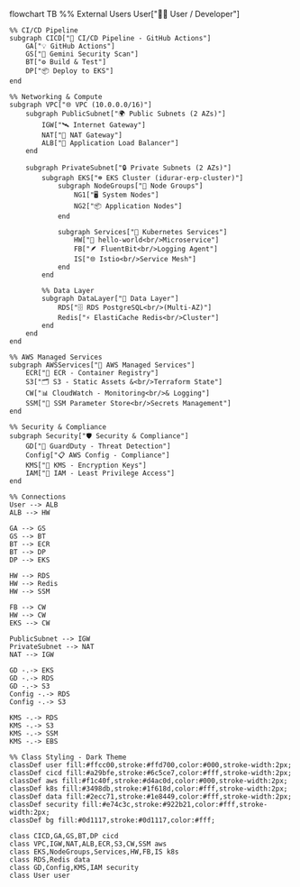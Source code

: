 flowchart TB
    %% External Users
    User["👩‍💻 User / Developer"]

    %% CI/CD Pipeline
    subgraph CICD["🚀 CI/CD Pipeline - GitHub Actions"]
        GA["💡 GitHub Actions"]
        GS["🧩 Gemini Security Scan"]
        BT["⚙️ Build & Test"]
        DP["📦 Deploy to EKS"]
    end

    %% Networking & Compute
    subgraph VPC["🌐 VPC (10.0.0.0/16)"]
        subgraph PublicSubnet["🌍 Public Subnets (2 AZs)"]
            IGW["🛰 Internet Gateway"]
            NAT["🌉 NAT Gateway"]
            ALB["🧭 Application Load Balancer"]
        end

        subgraph PrivateSubnet["🔒 Private Subnets (2 AZs)"]
            subgraph EKS["☸️ EKS Cluster (idurar-erp-cluster)"]
                subgraph NodeGroups["🧱 Node Groups"]
                    NG1["🖥 System Nodes"]
                    NG2["📦 Application Nodes"]
                end

                subgraph Services["🧩 Kubernetes Services"]
                    HW["🌈 hello-world<br/>Microservice"]
                    FB["🪶 FluentBit<br/>Logging Agent"]
                    IS["🌐 Istio<br/>Service Mesh"]
                end
            end

            %% Data Layer
            subgraph DataLayer["💾 Data Layer"]
                RDS["🗄 RDS PostgreSQL<br/>(Multi-AZ)"]
                Redis["⚡ ElastiCache Redis<br/>Cluster"]
            end
        end
    end

    %% AWS Managed Services
    subgraph AWSServices["🧰 AWS Managed Services"]
        ECR["🐳 ECR - Container Registry"]
        S3["🗂 S3 - Static Assets &<br/>Terraform State"]
        CW["📊 CloudWatch - Monitoring<br/>& Logging"]
        SSM["🔐 SSM Parameter Store<br/>Secrets Management"]
    end

    %% Security & Compliance
    subgraph Security["🛡 Security & Compliance"]
        GD["🧠 GuardDuty - Threat Detection"]
        Config["📋 AWS Config - Compliance"]
        KMS["🔑 KMS - Encryption Keys"]
        IAM["👥 IAM - Least Privilege Access"]
    end

    %% Connections
    User --> ALB
    ALB --> HW

    GA --> GS
    GS --> BT
    BT --> ECR
    BT --> DP
    DP --> EKS

    HW --> RDS
    HW --> Redis
    HW --> SSM

    FB --> CW
    HW --> CW
    EKS --> CW

    PublicSubnet --> IGW
    PrivateSubnet --> NAT
    NAT --> IGW

    GD -.-> EKS
    GD -.-> RDS
    GD -.-> S3
    Config -.-> RDS
    Config -.-> S3

    KMS -.-> RDS
    KMS -.-> S3
    KMS -.-> SSM
    KMS -.-> EBS

    %% Class Styling - Dark Theme
    classDef user fill:#ffcc00,stroke:#ffd700,color:#000,stroke-width:2px;
    classDef cicd fill:#a29bfe,stroke:#6c5ce7,color:#fff,stroke-width:2px;
    classDef aws fill:#f1c40f,stroke:#d4ac0d,color:#000,stroke-width:2px;
    classDef k8s fill:#3498db,stroke:#1f618d,color:#fff,stroke-width:2px;
    classDef data fill:#2ecc71,stroke:#1e8449,color:#fff,stroke-width:2px;
    classDef security fill:#e74c3c,stroke:#922b21,color:#fff,stroke-width:2px;
    classDef bg fill:#0d1117,stroke:#0d1117,color:#fff;

    class CICD,GA,GS,BT,DP cicd
    class VPC,IGW,NAT,ALB,ECR,S3,CW,SSM aws
    class EKS,NodeGroups,Services,HW,FB,IS k8s
    class RDS,Redis data
    class GD,Config,KMS,IAM security
    class User user
